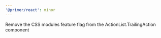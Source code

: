 ```yaml
---
'@primer/react': minor
---
```


Remove the CSS modules feature flag from the ActionList.TrailingAction component
